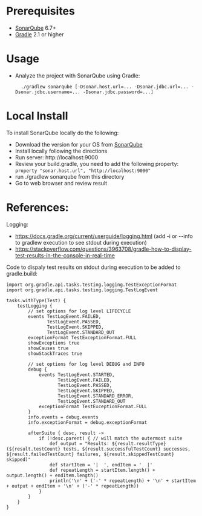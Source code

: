 Prerequisites
=============
* [SonarQube](http://www.sonarqube.org/downloads/) 6.7+
* [Gradle](http://www.gradle.org/) 2.1 or higher

Usage
=====
* Analyze the project with SonarQube using Gradle:

        ./gradlew sonarqube [-Dsonar.host.url=... -Dsonar.jdbc.url=... -Dsonar.jdbc.username=... -Dsonar.jdbc.password=...]
        
Local Install
=============
To install SonarQube locally do the following:
* Download the version for your OS from [SonarQube](http://www.sonarqube.org/downloads/)
* Install locally following the directions
* Run server: http://localhost:9000
* Review your build.gradle, you need to add the following property: ```property "sonar.host.url", "http://localhost:9000"```
* run ./gradlew sonarqube from this directory
* Go to web browser and review result

References:
===========
Logging:
* https://docs.gradle.org/current/userguide/logging.html
  (add -i or --info to gradlew execution to see stdout during execution)
* https://stackoverflow.com/questions/3963708/gradle-how-to-display-test-results-in-the-console-in-real-time

Code to dispaly test results on stdout during execution to be added to gradle.build:

```
import org.gradle.api.tasks.testing.logging.TestExceptionFormat
import org.gradle.api.tasks.testing.logging.TestLogEvent

tasks.withType(Test) {
    testLogging {
        // set options for log level LIFECYCLE
        events TestLogEvent.FAILED,
               TestLogEvent.PASSED,
               TestLogEvent.SKIPPED,
               TestLogEvent.STANDARD_OUT
        exceptionFormat TestExceptionFormat.FULL
        showExceptions true
        showCauses true
        showStackTraces true

        // set options for log level DEBUG and INFO
        debug {
            events TestLogEvent.STARTED,
                   TestLogEvent.FAILED,
                   TestLogEvent.PASSED,
                   TestLogEvent.SKIPPED,
                   TestLogEvent.STANDARD_ERROR,
                   TestLogEvent.STANDARD_OUT
            exceptionFormat TestExceptionFormat.FULL
        }
        info.events = debug.events
        info.exceptionFormat = debug.exceptionFormat

        afterSuite { desc, result ->
            if (!desc.parent) { // will match the outermost suite
                def output = "Results: ${result.resultType} (${result.testCount} tests, ${result.successfulTestCount} successes, ${result.failedTestCount} failures, ${result.skippedTestCount} skipped)"
                def startItem = '|  ', endItem = '  |'
                def repeatLength = startItem.length() + output.length() + endItem.length()
                println('\n' + ('-' * repeatLength) + '\n' + startItem + output + endItem + '\n' + ('-' * repeatLength))
            }
        }
    }
}
```

